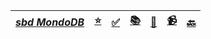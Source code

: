 <!-- markdownlint-disable MD041 -->

| [**_sbd MondoDB_**](sbd-mongodb-todo.md) | [⭐️](/ceia-sbd/sbd.md) | [✅](sbd-mongodb-todo.md) | [📚️](sbd-mongodb-doc.md) | [📘](sbd-mongodb-link.md) | [📹️](sbd-mongodb-video.md) | [🔙](/todo.md) |
| :----------------------------------------------------------------: | :---------------------: | ------------------------- | :-----------------------: | :-----------------------: | :---------------------------------------------------: | :------------: |
